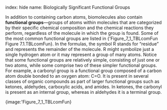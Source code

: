 index: hide
name: Biologically Significant Functional Groups

In addition to containing carbon atoms, biomolecules also contain  **functional groups**—groups of atoms within molecules that are categorized by their specific chemical composition and the chemical reactions they perform, regardless of the molecule in which the group is found. Some of the most common functional groups are listed in {'Figure_7_1_TBLcomFun Figure 7.1.TBLcomFun}. In the formulas, the symbol R stands for “residue” and represents the remainder of the molecule. R might symbolize just a single hydrogen atom or it may represent a group of many atoms. Notice that some functional groups are relatively simple, consisting of just one or two atoms, while some comprise two of these simpler functional groups. For example, a carbonyl group is a functional group composed of a carbon atom double bonded to an oxygen atom: C=O. It is present in several classes of organic compounds as part of larger functional groups such as ketones, aldehydes, carboxylic acids, and amides. In ketones, the carbonyl is present as an internal group, whereas in aldehydes it is a terminal group.


{image:'Figure_7_1_TBLcomFun}
        
